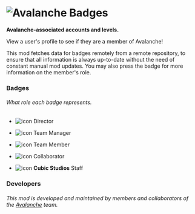 # ![Avalanche Badges](cubicstudios.avalancheindex/banner.png)
**Avalanche-associated accounts and levels.**

View a user's profile to see if they are a member of Avalanche!

This mod fetches data for badges remotely from a remote repository, to ensure that all information is always up-to-date without the need of constant manual mod updates. You may also press the badge for more information on the member's role.

### Badges
###### What role each badge represents.
- ![icon](cubicstudios.avalancheindex/director.png) Director
- ![icon](cubicstudios.avalancheindex/team-manager.png) Team Manager
- ![icon](cubicstudios.avalancheindex/team-member.png) Team Member
- ![icon](cubicstudios.avalancheindex/collaborator.png) Collaborator

- ![icon](cubicstudios.avalancheindex/cubic-studios.png) **Cubic Studios** Staff

### Developers
###### This mod is developed and maintained by members and collaborators of the [Avalanche](https://avalanche.cubicstudios.xyz/) team.